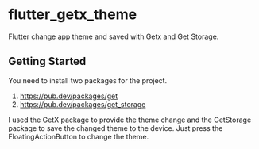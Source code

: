 # flutter_getx_theme

Flutter change app theme and saved with Getx and Get Storage.

## Getting Started

You need to install two packages for the project.

1) https://pub.dev/packages/get
2) https://pub.dev/packages/get_storage

I used the GetX package to provide the theme change and the GetStorage package to save the changed theme to the device. Just press the FloatingActionButton to change the theme.
